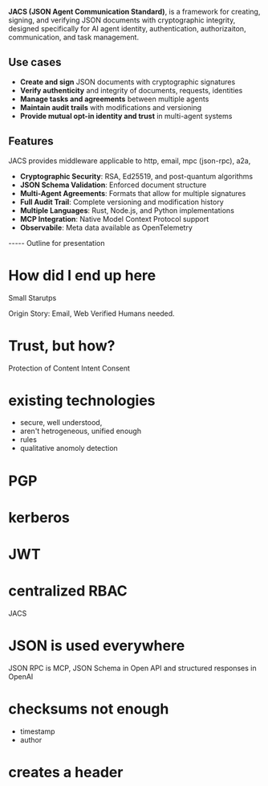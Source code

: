 **JACS (JSON Agent Communication Standard)**, is a framework for creating, signing, and verifying JSON documents with cryptographic integrity, designed specifically for AI agent identity, authentication, authorizaiton, communication, and task management.

## Use cases 

- **Create and sign** JSON documents with cryptographic signatures
- **Verify authenticity** and integrity of documents, requests, identities
- **Manage tasks and agreements** between multiple agents
- **Maintain audit trails** with modifications and versioning
- **Provide mutual opt-in identity and trust** in multi-agent systems

## Features

JACS provides middleware applicable to http, email, mpc (json-rpc), a2a,

- **Cryptographic Security**: RSA, Ed25519, and post-quantum algorithms
- **JSON Schema Validation**: Enforced document structure
- **Multi-Agent Agreements**: Formats that allow for multiple signatures
- **Full Audit Trail**: Complete versioning and modification history
- **Multiple Languages**: Rust, Node.js, and Python implementations
- **MCP Integration**: Native Model Context Protocol support
- **Observabile**: Meta data available as OpenTelemetry




----- Outline for presentation

# How did I end up here

Small Starutps

Origin Story: Email, Web
Verified Humans needed.

# Trust, but how?

Protection of Content
Intent
Consent


# existing technologies

- secure, well understood, 
- aren't hetrogeneous, unified enough
- rules
- qualitative anomoly detection

# PGP

# kerberos

# JWT

# centralized RBAC



JACS

# JSON is used everywhere
JSON RPC is MCP, JSON Schema in Open API and structured responses in OpenAI

# checksums not enough
- timestamp
- author

# creates a header


